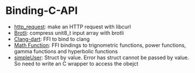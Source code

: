 # Binding-C-API

- [http_request](https://github.com/Dhanush1014/Binding-C-API/tree/master/http_request): make an HTTP request with libcurl
- [Brotli](https://github.com/Dhanush1014/Binding-C-API/tree/master/Brotli): compress unit8_t input array with brotli
- [Clang-dart](https://github.com/Dhanush1014/Binding-C-API/tree/master/Clang-dart): FFI to bind to clang
- [Math Function](https://github.com/Dhanush1014/Binding-C-API/tree/master/Math_Functions): FFI bindings to trignometric functions, power functions, gamma functions and hyperbolic functions
- [simpleUser](https://github.com/Dhanush1014/Binding-C-API/tree/master/simpleUser): Struct by value. Error has struct cannot be passed by value. So need to write an C wrapper to access the obejct
